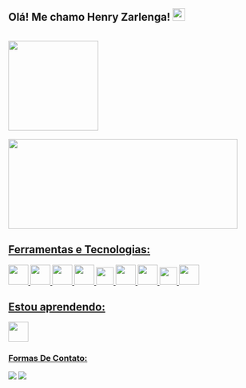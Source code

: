 ## Olá! Me chamo Henry Zarlenga! <img src="https://user-images.githubusercontent.com/77117729/150864725-2450b4d3-0ce2-44bc-a64e-fd565550e5bd.png" width="25">

 <br/>
 <div>
  <a href="https://github.com/D4ITO">
  <img height="180em" src="https://github-readme-stats.vercel.app/api?username=D4ITO&show_icons=true&theme=tokyonight&include_all_commits=true&count_private=true"/>
   </br>
 </br>
  <img width="459em"height="180em" src="https://github-readme-stats.vercel.app/api/top-langs/?username=D4ITO&layout=compact&langs_count=7&theme=tokyonight"/> 
</div>

## Ferramentas e Tecnologias:

<div style="inline_block">
    <img alt="" height="40" width="40" src="https://img.icons8.com/color/344/html-5--v1.png">
    <img alt="" height="40" width="40" src="https://img.icons8.com/color/344/css3.png">
    <img alt="" height="40" width="40" src="https://img.icons8.com/color/344/javascript--v1.png">
    <img alt="" height="40" width="40" src="https://img.icons8.com/color/344/nodejs.png">
    <img alt="" height="35" width="35" src="https://img.icons8.com/color/344/java-coffee-cup-logo--v1.png">
    <img alt="" height="40" width="40" src="https://img.icons8.com/color/344/python--v1.png">
    <img alt="" height="40" width="40" src="https://img.icons8.com/color/344/mysql-logo.png">
    <img alt="" height="35" width="35" src="https://img.icons8.com/color/344/figma--v1.png">
    <img alt="" height="40" width="40" src="https://img.icons8.com/plasticine/344/react.png">
</div>

 ## Estou aprendendo:
   <img alt="" height="40" width="40" src="https://img.icons8.com/plasticine/344/typescript.png">
  </br>
<div> 
 
  ### Formas De Contato:
 
   <a href="https://www.linkedin.com/in/henry-zarlenga-viana-2716b91a5/" target="_blank"><img src="https://img.shields.io/badge/-LinkedIn-%230077B5?style=for-the-badge&logo=linkedin&logoColor=white" target="_blank"></a> 
  <a href = "mailto:henryzarlenga12@gmail.com"><img src="https://img.shields.io/badge/-Gmail-%23333?style=for-the-badge&logo=gmail&logoColor=white" target="_blank"></a>
</div>


